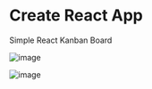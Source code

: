 # Create React App

Simple React Kanban Board

![image](https://user-images.githubusercontent.com/48959145/115100601-a6fd3200-9f0b-11eb-8645-f65d8998e922.png)

![image](https://user-images.githubusercontent.com/48959145/115100612-b7ada800-9f0b-11eb-9396-e0bfb2beb0fb.png)
